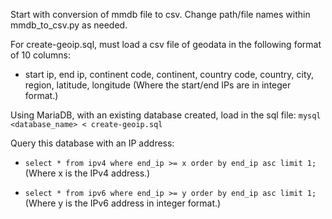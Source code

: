 Start with conversion of mmdb file to csv. Change path/file names within mmdb_to_csv.py as needed.

For create-geoip.sql, must load a csv file of geodata in the following format of 10 columns:
* start ip, end ip, continent code, continent, country code, country, city, region, latitude, longitude
(Where the start/end IPs are in integer format.)

Using MariaDB, with an existing database created, load in the sql file:
`mysql <database_name> < create-geoip.sql`

Query this database with an IP address:
* `select * from ipv4 where end_ip >= x order by end_ip asc limit 1;`
(Where x is the IPv4 address.)

* `select * from ipv6 where end_ip >= y order by end_ip asc limit 1;`
(Where y is the IPv6 address in integer format.)

